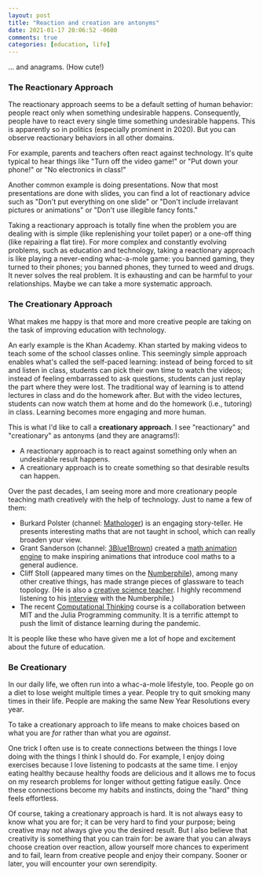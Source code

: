 ```yaml
---
layout: post
title: "Reaction and creation are antonyms"
date: 2021-01-17 20:06:52 -0600
comments: true
categories: [education, life]
---
```




... and anagrams. (How cute!)

### The Reactionary Approach

The reactionary approach seems to be a default setting of human behavior: people react only when something undesirable happens. Consequently, people have to react every single time something undesirable happens. This is apparently so in politics (especially prominent in 2020). But you can observe reactionary behaviors in all other domains. 

<!--more-->

For example, parents and teachers often react against technology. It's quite typical to hear things like "Turn off the video game!" or "Put down your phone!" or "No electronics in class!"

Another common example is doing presentations. Now that most presentations are done with slides, you can find a lot of reactionary advice such as "Don't put everything on one slide" or "Don't include irrelavant pictures or animations" or "Don't use illegible fancy fonts."

Taking a reactionary approach is totally fine when the problem you are dealing with is simple (like replenishing your toilet paper) or a one-off thing (like repairing a flat tire). For more complex and constantly evolving problems, such as education and technology, taking a reactionary approach is like playing a never-ending whac-a-mole game: you banned gaming, they turned to their phones; you banned phones, they turned to weed and drugs. It never solves the real problem. It is exhausting and can be harmful to your relationships. Maybe we can take a more systematic approach.

### The Creationary Approach

What makes me happy is that more and more creative people are taking on the task of improving education with technology.

An early example is the Khan Academy. Khan started by making videos to teach some of the school classes online. This seemingly simple approach enables what's called the self-paced learning: instead of being forced to sit and listen in class, students can pick their own time to watch the videos; instead of feeling embarrassed to ask questions, students can just replay the part where they were lost. The traditional way of learning is to attend lectures in class and do the homework after. But with the video lectures, students can now watch them at home and do the homework (i.e., tutoring) in class. Learning becomes more engaging and more human.

This is what I'd like to call a **creationary approach**. I see "reactionary" and "creationary" as antonyms (and they are anagrams!):

- A reactionary approach is to react against something only when an undesirable result happens.
- A creationary approach is to create something so that desirable results can happen. 

Over the past decades, I am seeing more and more creationary people teaching math creatively with the help of technology. Just to name a few of them:

- Burkard Polster (channel: [Mathologer](https://www.youtube.com/channel/UC1_uAIS3r8Vu6JjXWvastJg)) is an engaging story-teller. He presents interesting maths that are not taught in school, which can really broaden your view.
- Grant Sanderson (channel: [3Blue1Brown](https://www.youtube.com/channel/UCYO_jab_esuFRV4b17AJtAw)) created a [math animation engine](https://github.com/3b1b/manim) to make inspiring animations that introduce cool maths to a general audience.
- Cliff Stoll (appeared many times on the [Numberphile](https://youtube.com/playlist?list=PLt5AfwLFPxWJeBhzCJ_JXdaIXi_YJl7Bh)), among many other creative things, has made strange pieces of glassware to teach topology. (He is also a [creative science teacher](https://slashdot.org/comments.pl?sid=1981970&cid=35112450). I highly recommend listening to his [interview](https://youtu.be/lxdcBD4ppF0) with the Numberphile.)
- The recent [Computational Thinking](https://computationalthinking.mit.edu/Fall20/) course is a collaboration between MIT and the Julia Programming community. It is a terrific attempt to push the limit of distance learning during the pandemic.

It is people like these who have given me a lot of hope and excitement about the future of education.

### Be Creationary

In our daily life, we often run into a whac-a-mole lifestyle, too. People go on a diet to lose weight multiple times a year. People try to quit smoking many times in their life. People are making the same New Year Resolutions every year.

To take a creationary approach to life means to make choices based on what you are *for* rather than what you are *against*. 

One trick I often use is to create connections between the things I love doing with the things I think I should do. For example, I enjoy doing exercises because I love listening to podcasts at the same time. I enjoy eating healthy because healthy foods are delicious and it allows me to focus on my research problems for longer without getting fatigue easily. Once these connections become my habits and instincts, doing the "hard" thing feels effortless.

Of course, taking a creationary approach is hard. It is not always easy to know what you are for; it can be very hard to find your purpose; being creative may not always give you the desired result. But I also believe that creativity is something that you can train for: be aware that you can always choose creation over reaction, allow yourself more chances to experiment and to fail, learn from creative people and enjoy their company. Sooner or later, you will encounter your own serendipity.